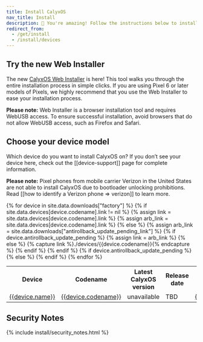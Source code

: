 ```yaml
---
title: Install CalyxOS
nav_title: Install
description: 🥳 You're amazing! Follow the instructions below to install CalyxOS!
redirect_from:
  - /get/install
  - /install/devices
---
```


## Try the new Web Installer

The new [CalyxOS Web Installer](https://install.calyxos.org) is here! This tool walks you through the entire installation process in simple clicks. If you are using Pixel 6 or later models of Pixels, we highly recommend that you use the Web Installer to ease your installation process.

**Please note:** Web Installer is a browser installation tool and requires WebUSB access. To ensure successful installation, avoid browsers that do not allow WebUSB access, such as Firefox and Safari.

## Choose your device model

Which device do you want to install CalyxOS on? If you don’t see your device here, check out the [[device-support]] page for complete information.

**Please note:** Pixel phones from mobile carrier Verizon in the United States are not able to install CalyxOS due to bootloader unlocking prohibitions. Read [[how to identify a Verizon phone => verizon]] to learn more.

<table class="table table-striped download">
<tr>
<th>Device</th>
<th>Codename</th>
<th>Latest CalyxOS version</th>
<th>Release date</th>
</tr>
{% for device in site.data.downloads["factory"] %}
<tr>
{% if site.data.devices[device.codename].link != nil %}
{%   assign link = site.data.devices[device.codename].link %}
{%   assign arb_link = site.data.devices[device.codename].link %}
{% else %}
{%   assign arb_link = site.data.downloads["antirollback_update_pending_link"] %}
{%   if device.antirollback_update_pending %}
{%     assign link = arb_link %}
{%   else %}
{%     capture link %}./devices/{{device.codename}}{% endcapture %}
{%   endif %}
{% endif %}
<td><a href="{{link}}">{{device.name}}</a></td>
<td><a href="{{link}}">{{device.codename}}</a></td>
{% if device.antirollback_update_pending %}
<td>unavailable</td>
<td>TBD</td>
{% else %}
<td><a href="{{link}}">{{device.version}}</a></td>
<td><a href="{{link}}">{{device.date}}</a></td>
{% endif %}
</tr>
{% endfor %}
</table>

## Security Notes

{% include install/security_notes.html %}
